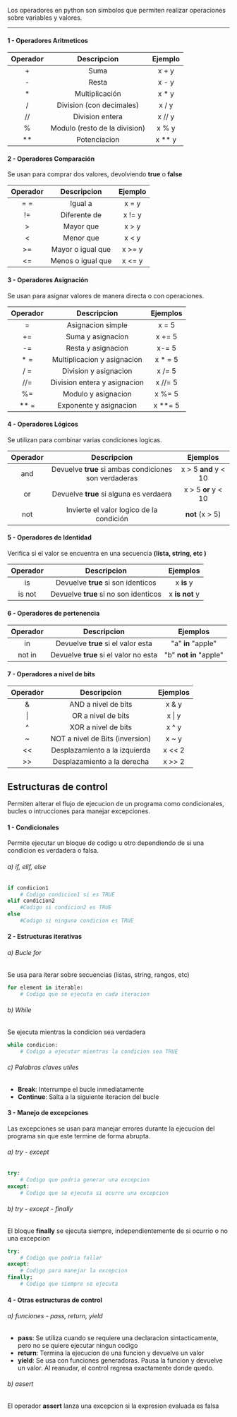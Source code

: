 Los operadores en python son simbolos que permiten realizar operaciones sobre variables y valores.

---
####  1 - Operadores Aritmeticos

| **<center>Operador</center>** |     <center>**Descripcion**</center>      | **<center>Ejemplo</center>** |
| :---------------------------: | :---------------------------------------: | :--------------------------: |
|      <center>+</center>       |           <center>Suma</center>           |    <center>x + y</center>    |
|      <center>-</center>       |          <center>Resta</center>           |    <center>x - y</center>    |
|      <center>*</center>       |      <center>Multiplicación</center>      |    <center>x * y</center>    |
|      <center>/</center>       | <center>Division (con decimales)</center> |    <center>x / y</center>    |
|      <center>//</center>      |              Division entera              |   <center>x // y</center>    |
|      <center>%</center>       |       Modulo (resto de la division)       |    <center>x % y</center>    |
|      <center>**</center>      |               Potenciacion                |   <center>x ** y</center>    |
####  2 - Operadores Comparación
Se usan para comprar dos valores, devolviendo **true** o **false**

| **<center>Operador</center>** | **<center>Descripcion</center>** | **<center>Ejemplo</center>** |
| :---------------------------: | :------------------------------: | :--------------------------: |
|              = =              |     <center>Igual a</center>     |            x = y             |
|              !=               |           Diferente de           |            x != y            |
|               >               |            Mayor que             |            x > y             |
|               <               |            Menor que             |            x < y             |
|              >=               |        Mayor o igual que         |            x >= y            |
|              <=               |        Menos o igual que         |            x <= y            |
####  3 - Operadores Asignación
Se usan para asignar valores de manera directa o con operaciones.

| **Operador** |       **Descripcion**        | **Ejemplos** |
| :----------: | :--------------------------: | :----------: |
|      =       |      Asignacion simple       |    x = 5     |
|      +=      |      Suma y asignacion       |    x += 5    |
|      -=      |      Resta y asignacion      |    x-= 5     |
|     * =      | Multiplicacion y asignacion  |   x * = 5    |
|     / =      |    Division y asignacion     |    x /= 5    |
|     //=      | Division entera y asignacion |   x //= 5    |
|      %=      |     Modulo y asignacion      |    x %= 5    |
|     ** =     |    Exponente y asignacion    |   x **= 5    |
#### 4 - Operadores Lógicos
Se utilizan para combinar varias condiciones logicas.

| **Operador** |                    **Descripcion**                    |     **Ejemplos**     |
| :----------: | :---------------------------------------------------: | :------------------: |
|     and      | Devuelve **true** si ambas condiciones son verdaderas | x > 5 **and** y < 10 |
|      or      |        Devuelve **true** si alguna es verdaera        | x > 5 **or** y < 10  |
|     not      |       Invierte el valor logico de la condición        |   **not** (x > 5)    |
#### 5 - Operadores de Identidad
Verifica si el valor se encuentra en una secuencia **(lista, string, etc )**

| **Operador** |            **Descripcion**            |  **Ejemplos**  |
| :----------: | :-----------------------------------: | :------------: |
|      is      |  Devuelve **true** si son identicos   |   x **is** y   |
|    is not    | Devuelve **true** si no son identicos | x **is not** y |
####  6 - Operadores de pertenencia

| **Operador** |            **Descripcion**            |      **Ejemplos**      |
| :----------: | :-----------------------------------: | :--------------------: |
|      in      |  Devuelve **true** si el valor esta   |   "a" **in** "apple"   |
|    not in    | Devuelve **true** si el valor no esta | "b" **not in** "apple" |
#### 7 - Operadores a nivel de bits

| **Operador** |         **Descripcion**         | **Ejemplos** |
| :----------: | :-----------------------------: | :----------: |
|      &       |       AND a nivel de bits       |    x & y     |
|      \|      |       OR a nivel de bits        |    x \| y    |
|      ^       |       XOR a nivel de bits       |    x ^ y     |
|      ~       | NOT a nivel de Bits (inversion) |    x ~ y     |
|      <<      |  Desplazamiento a la izquierda  |    x << 2    |
|      >>      |   Desplazamiento a la derecha   |    x >> 2    |

## Estructuras de control

Permiten alterar el flujo de ejecucion de un programa como condicionales, bucles o intrucciones para manejar excepciones.

#### 1 - Condicionales

Permite ejecutar un bloque de codigo u otro dependiendo de si una condicion es verdadera o falsa.

###### a) if, elif, else
```python
if condicion1
	# Codigo condicion1 si es TRUE
elif condicion2
	#Codigo si condicion2 es TRUE
else
	#Codigo si ninguna condicion es TRUE
```

#### 2 - Estructuras iterativas

###### a) Bucle for
Se usa para iterar sobre secuencias (listas, string, rangos, etc)

```Python
for element in iterable:
	# Codigo que se ejecuta en cada iteracion
```

###### b) While
Se ejecuta mientras la condicion sea verdadera

```Python
while condicion:
	# Codigo a ejecutar mientras la condicion sea TRUE
```

###### c) Palabras claves utiles
- **Break**: Interrumpe el bucle inmediatamente
- **Continue**: Salta a la siguiente iteracion del bucle

#### 3 - Manejo de excepciones

Las excepciones se usan para manejar errores durante la ejecucion del programa sin que este termine de forma abrupta.

###### a) try - except

```python
try:
	# Codigo que podria generar una excepcion
except:
	# Codigo que se ejecuta si ocurre una excepcion
```

###### b) try - except - finally

El bloque **finally** se ejecuta siempre, independientemente de si ocurrio o no una excepcion

```python
try:
	# Codigo que podria fallar
except:
	# Codigo para manejar la excepcion
finally:
	# Codigo que siempre se ejecuta
```

#### 4 - Otras estructuras de control

###### a) funciones - pass, return, yield

- **pass**: Se utiliza cuando se requiere una declaracion sintacticamente, pero no se quiere ejecutar ningun codigo
- **return**: Termina la ejecucion de una funcion y devuelve un valor
- **yield**: Se usa con funciones generadoras. Pausa la funcion y devuelve un valor. Al reanudar, el control regresa exactamente donde quedo.

###### b) assert

El operador **assert** lanza una excepcion si la expresion evaluada es falsa